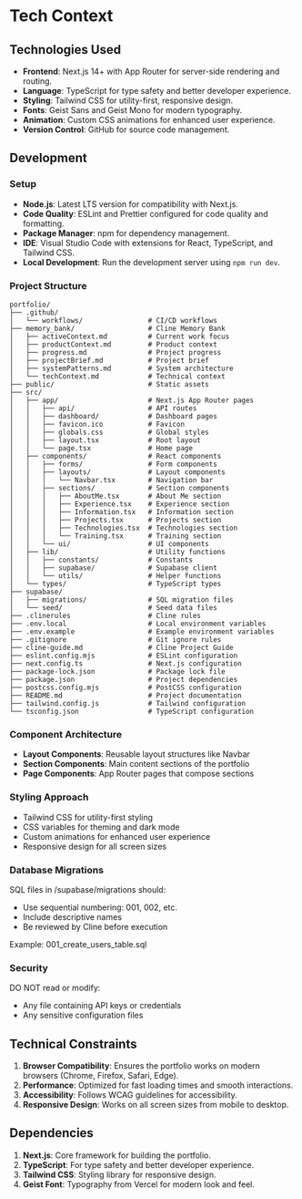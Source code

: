 # Tech Context

## Technologies Used

- **Frontend**: Next.js 14+ with App Router for server-side rendering and routing.
- **Language**: TypeScript for type safety and better developer experience.
- **Styling**: Tailwind CSS for utility-first, responsive design.
- **Fonts**: Geist Sans and Geist Mono for modern typography.
- **Animation**: Custom CSS animations for enhanced user experience.
- **Version Control**: GitHub for source code management.

## Development

### Setup

- **Node.js**: Latest LTS version for compatibility with Next.js.
- **Code Quality**: ESLint and Prettier configured for code quality and formatting.
- **Package Manager**: npm for dependency management.
- **IDE**: Visual Studio Code with extensions for React, TypeScript, and Tailwind CSS.
- **Local Development**: Run the development server using `npm run dev`.

### Project Structure

```text
portfolio/
├── .github/
│   └── workflows/                # CI/CD workflows
├── memory_bank/                  # Cline Memory Bank
│   ├── activeContext.md          # Current work focus
│   ├── productContext.md         # Product context
│   ├── progress.md               # Project progress
│   ├── projectBrief.md           # Project brief
│   ├── systemPatterns.md         # System architecture
│   └── techContext.md            # Technical context
├── public/                       # Static assets
├── src/
│   ├── app/                      # Next.js App Router pages
│   │   ├── api/                  # API routes
│   │   ├── dashboard/            # Dashboard pages
│   │   ├── favicon.ico           # Favicon
│   │   ├── globals.css           # Global styles
│   │   ├── layout.tsx            # Root layout
│   │   └── page.tsx              # Home page
│   ├── components/               # React components
│   │   ├── forms/                # Form components
│   │   ├── layouts/              # Layout components
│   │   │   └── Navbar.tsx        # Navigation bar
│   │   ├── sections/             # Section components
│   │   │   ├── AboutMe.tsx       # About Me section
│   │   │   ├── Experience.tsx    # Experience section
│   │   │   ├── Information.tsx   # Information section
│   │   │   ├── Projects.tsx      # Projects section
│   │   │   ├── Technologies.tsx  # Technologies section
│   │   │   └── Training.tsx      # Training section
│   │   └── ui/                   # UI components
│   ├── lib/                      # Utility functions
│   │   ├── constants/            # Constants
│   │   ├── supabase/             # Supabase client
│   │   └── utils/                # Helper functions
│   └── types/                    # TypeScript types
├── supabase/
│   ├── migrations/               # SQL migration files
│   └── seed/                     # Seed data files
├── .clinerules                   # Cline rules
├── .env.local                    # Local environment variables
├── .env.example                  # Example environment variables
├── .gitignore                    # Git ignore rules
├── cline-guide.md                # Cline Project Guide
├── eslint.config.mjs             # ESLint configuration
├── next.config.ts                # Next.js configuration
├── package-lock.json             # Package lock file
├── package.json                  # Project dependencies
├── postcss.config.mjs            # PostCSS configuration
├── README.md                     # Project documentation
├── tailwind.config.js            # Tailwind configuration
└── tsconfig.json                 # TypeScript configuration
```

### Component Architecture

- **Layout Components**: Reusable layout structures like Navbar
- **Section Components**: Main content sections of the portfolio
- **Page Components**: App Router pages that compose sections

### Styling Approach

- Tailwind CSS for utility-first styling
- CSS variables for theming and dark mode
- Custom animations for enhanced user experience
- Responsive design for all screen sizes

### Database Migrations

SQL files in /supabase/migrations should:

- Use sequential numbering: 001, 002, etc.
- Include descriptive names
- Be reviewed by Cline before execution

Example: 001_create_users_table.sql

### Security

DO NOT read or modify:

- Any file containing API keys or credentials
- Any sensitive configuration files

## Technical Constraints

1. **Browser Compatibility**: Ensures the portfolio works on modern browsers (Chrome, Firefox, Safari, Edge).
2. **Performance**: Optimized for fast loading times and smooth interactions.
3. **Accessibility**: Follows WCAG guidelines for accessibility.
4. **Responsive Design**: Works on all screen sizes from mobile to desktop.

## Dependencies

1. **Next.js**: Core framework for building the portfolio.
2. **TypeScript**: For type safety and better developer experience.
3. **Tailwind CSS**: Styling library for responsive design.
4. **Geist Font**: Typography from Vercel for modern look and feel.
